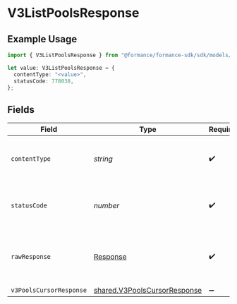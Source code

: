 # V3ListPoolsResponse

## Example Usage

```typescript
import { V3ListPoolsResponse } from "@formance/formance-sdk/sdk/models/operations";

let value: V3ListPoolsResponse = {
  contentType: "<value>",
  statusCode: 778038,
};
```

## Fields

| Field                                                                               | Type                                                                                | Required                                                                            | Description                                                                         |
| ----------------------------------------------------------------------------------- | ----------------------------------------------------------------------------------- | ----------------------------------------------------------------------------------- | ----------------------------------------------------------------------------------- |
| `contentType`                                                                       | *string*                                                                            | :heavy_check_mark:                                                                  | HTTP response content type for this operation                                       |
| `statusCode`                                                                        | *number*                                                                            | :heavy_check_mark:                                                                  | HTTP response status code for this operation                                        |
| `rawResponse`                                                                       | [Response](https://developer.mozilla.org/en-US/docs/Web/API/Response)               | :heavy_check_mark:                                                                  | Raw HTTP response; suitable for custom response parsing                             |
| `v3PoolsCursorResponse`                                                             | [shared.V3PoolsCursorResponse](../../../sdk/models/shared/v3poolscursorresponse.md) | :heavy_minus_sign:                                                                  | OK                                                                                  |